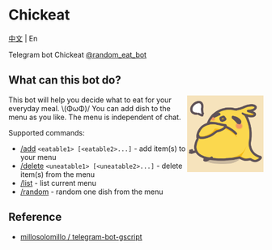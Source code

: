# Chickeat

[中文](README.md) | En

Telegram bot Chickeat [@random_eat_bot](https://t.me/random_eat_bot)

## What can this bot do?

<img align="right" alt="机器人头像" width="30%" src="img/botpic.png">

This bot will help you decide what to eat for your everyday meal. \\(ΦωΦ)/ You can add dish to the menu as you like. The menu is independent of chat.

Supported commands:

- [/add](#) `<eatable1> [<eatable2>...]` - add item(s) to your menu
- [/delete](#) `<uneatable1> [<uneatable2>...]` - delete item(s) from the menu
- [/list](#) - list current menu
- [/random](#) - random one dish from the menu

## Reference

- [millosolomillo / telegram-bot-gscript](https://github.com/millosolomillo/telegram-bot-gscript)